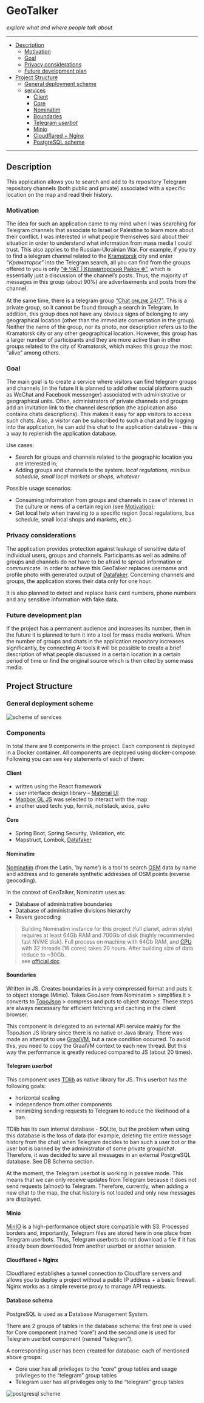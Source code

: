 # GeoTalker
*explore what and where people talk about*

---

<!-- TOC -->
* [Description](#description)
  * [Motivation](#motivation)
  * [Goal](#goal)
  * [Privacy considerations](#privacy-considerations)
  * [Future development plan](#business-plan-development)
* [Project Structure](#project-structure)
  * [General deployment scheme](#common-scheme)
  * [services](#services)
    * [Client](#client)
    * [Core](#core)
    * [Nominatim](#nominatim)
    * [Boundaries](#boundaries)
    * [Telegram *userbot*](#telegram-userbot)
    * [Minio](#minio)
    * [Cloudflared + Nginx](#cloudflared--nginx)
    * [PostgreSQL scheme](#postgresql-scheme)
<!-- TOC -->

---

## Description
This application allows you to search and add to its repository Telegram repository channels (both public and private) associated with a specific location on the map and read their history.

### Motivation
The idea for such an application came to my mind when I was searching for Telegram channels that associate to Israel or Palestine 
to learn more about their conflict. I was interested in what people themselves said about their situation in order 
to understand what information from mass media I could trust. This also applies to the Russian-Ukrainian War. 
For example, if you try to find a telegram channel related to the [Kramatorsk](https://www.google.com/maps/place/Kramatorsk,+Donetsk+Oblast/data=!4m2!3m1!1s0x40df97a4c0ea9b9b:0x6cfddec1592678ec?sa=X&ved=1t:242&ictx=111) city and enter *“Краматорск”* into the Telegram search, 
all you can find from the groups offered to you is only [“✙ ЧАТ | Краматорский Район ✙”](https://t.me/Oper_Kramatorskix_chat), which is essentially just a discussion 
of the channel’s posts. Thus, the majority of messages in this group (about 90%) are advertisements and posts from the channel.

At the same time, there is a telegram group [“Chat ᴏɴʟɪɴᴇ 24/7️”](https://t.me/+H1kt7FhYG341ZjQ6). This is a private group, so it cannot be found through a search in Telegram. 
In addition, this group does not have any obvious signs of belonging to any geographical location (other than the immediate conversation 
in the group). Neither the name of the group, nor its photo, nor description refers us to the Kramatorsk city or any other geographical location. 
However, this group has a larger number of participants and they are more active than in other groups related to the city of Kramatorsk, 
which makes this group the most “alive” among others.


### Goal
The main goal is to create a service where visitors can find telegram groups and channels (in the future it is planned to add other social platforms 
such as WeChat and Facebook messenger) associated with administrative or geographical units. Often, administrators of private channels and groups add 
an invitation link to the channel description (the application also contains chats descriptions). This makes it easy for app visitors to access such chats. 
Also, a visitor can be subscribed to such a chat and by logging into the application, he can add this chat to the application database - this is a way 
to replenish the application database.

Use cases:
- Search for groups and channels related to the geographic location you are interested in;
- Adding groups and channels to the system. 
*local regulations, minibus schedule, small local markets or shops, whatever*

Possible usage scenarios:
- Consuming information from groups and channels in case of interest in the culture or news of a certain region (see [Motivation](#Motivation));
- Get local help when traveling to a specific region (local regulations, bus schedule, small local shops and markets, etc.).




### Privacy considerations
The application provides protection against leakage of sensitive data of individual users, groups and channels. 
Participants as well as admins of groups and channels do not have to be afraid to spread information or communicate. 
In order to achieve this GeoTalker replaces username and profile photo with generated output of [Datafaker](https://www.datafaker.net/documentation/usage/). 
Concerning channels and groups, the application stores their data only for one hour.

It is also planned to detect and replace bank card numbers, phone numbers and any sensitive information with fake data.



### Future development plan
If the project has a permanent audience and increases its number, then in the future it is planned to turn it into a tool for mass media workers. 
When the number of groups and chats in the application repository increases significantly, by connecting AI tools it will be possible to create 
a brief description of what people discussed in a certain location in a certain period of time or find the original source which is then cited 
by some mass media.


## Project Structure
### General deployment scheme
![scheme of services](./doc-src/common_scheme.drawio.png)

### Components
In total there are 9 components in the project. Each component is deployed in a Docker container. All components are deployed using docker-compose. 
Following you can see key statements of each of them:

#### Client
- written using the React framework
- user interface design library – [Material UI](https://mui.com/material-ui/)
- [Mapbox GL JS](https://docs.mapbox.com/mapbox-gl-js/guides) was selected to interact with the map 
- another used tech: yup, formik, notistack, axios, pako

#### Core
- Spring Boot, Spring Security, Validation, etc
- Mapstruct, Lombok,  [Datafaker](https://www.datafaker.net/documentation/usage/)


#### Nominatim
[Nominatim](https://nominatim.org/release-docs/latest/) (from the Latin, 'by name') is a tool to search [OSM](https://en.wikipedia.org/wiki/OpenStreetMap) data by name and address and to generate synthetic addresses of OSM points (reverse geocoding).

In the context of GeoTalker, Nominatim uses as:
- Database of administrative boundaries
- Database of administrative divisions hierarchy
- Revers geocoding


> Building Nominatim instance for this project (full planet, admin style) requires at least 64Gb RAM and 700Gb of disk (highly recommended fast NVME disk).
Full process on machine with 64Gb RAM, and [CPU](https://www.intel.com/content/www/us/en/products/sku/91768/intel-xeon-processor-e52697a-v4-40m-cache-2-60-ghz/specifications.html)
with 32 threads (16 cores) takes 20 hours. After building size of data reduce to ~30Gb.  
see [official doc](https://nominatim.org/release-docs/develop/admin/Import/#filtering-imported-data)


#### Boundaries
Written in JS. Creates boundaries in a very compressed format and puts it to object storage (Minio). 
Takes GeoJson from Nominatim > simplifies it > converts to [TopoJson](https://github.com/topojson/topojson) > compress and puts to object storage. 
These steps are always necessary for efficient fetching and caching in the client browser.

This component is delegated to an external API service mainly for the TopoJson JS library since there is no native or Java library. 
There was made an attempt to use [GraalVM](https://www.graalvm.org/), but a race condition occurred. To avoid this, you need to copy the GraalVM context to each new thread. 
But this way the performance is greatly reduced compared to JS (about 20 times).


#### Telegram *userbot*
This component uses [TDlib](https://core.telegram.org/tdlib) as native library for JS. This userbot has the following goals:
- horizontal scaling
- independence from other components
- minimizing sending requests to Telegram to reduce the likelihood of a ban.

TDlib has its own internal database - SQLite, but the problem when using this database is the loss of data 
(for example, deleting the entire message history from the chat) when Telegram decides to ban such a user bot or the user bot is banned 
by the administrator of some private group/chat. Therefore, it was decided to save all messages in an external PostgreSQL database. See DB Schema section.

At the moment, the Telegram userbot is working in passive mode. This means that we can only receive updates from 
Telegram because it does not send requests (almost) to Telegram. Therefore, currently, when adding a new chat to the map, 
the chat history is not loaded and only new messages are displayed.


#### Minio
[MinIO](https://min.io/) is a high-performance object store compatible with S3. 
Processed borders and, importantly, Telegram files are stored here in one place from Telegram userbots. 
Thus, Telegram userbots do not download a file if it has already been downloaded from another userbot or another session.


#### Cloudflared + Nginx
Cloudflared establishes a tunnel connection to Cloudflare servers and allows you to deploy a project without a public IP address + a basic firewall. 
Nginx works as a simple reverse proxy to manage API requests.


#### Database schema
PostgreSQL is used as a Database Management System.

There are 2 groups of tables in the database schema: the first one is used for Core component (named “core”) 
and the second one is used for Telegram userbot component (named “telegram”).

A corresponding user has been created for database: each of mentioned above groups:
- Core user has all privileges to the “core” group tables and usage privileges to the “telegram” group tables
- Telegram user has all privileges only to the “telegram” group tables

![postgresql scheme](./doc-src/dbschema+enums.ps.png)